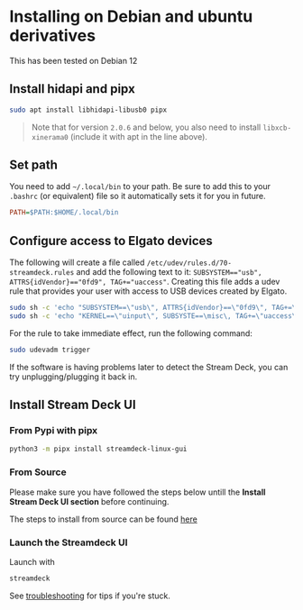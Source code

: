 # Installing on Debian and ubuntu derivatives

This has been tested on Debian 12

## Install hidapi and pipx

```bash
sudo apt install libhidapi-libusb0 pipx
```

> Note that for version `2.0.6` and below, you also need to install `libxcb-xinerama0` (include it with apt in the line above).

## Set path

You need to add `~/.local/bin` to your path. Be sure to add this to your `.bashrc` (or equivalent) file so it automatically sets it for you in future.

```ini
PATH=$PATH:$HOME/.local/bin
```

## Configure access to Elgato devices

The following will create a file called `/etc/udev/rules.d/70-streamdeck.rules` and add the following text to it: `SUBSYSTEM=="usb", ATTRS{idVendor}=="0fd9", TAG+="uaccess"`. Creating this file adds a udev rule that provides your user with access to USB devices created by Elgato.

```bash
sudo sh -c 'echo "SUBSYSTEM==\"usb\", ATTRS{idVendor}==\"0fd9\", TAG+=\"uaccess\"" > /etc/udev/rules.d/70-streamdeck.rules'
sudo sh -c 'echo "KERNEL==\"uinput\", SUBSYSTE==\misc\, TAG+=\"uaccess\"" >> /etc/udev/rules.d/70-streamdeck.rules'
```

For the rule to take immediate effect, run the following command:

```bash
sudo udevadm trigger
```

If the software is having problems later to detect the Stream Deck, you can try unplugging/plugging it back in.

## Install Stream Deck UI

### From Pypi with pipx

```bash
python3 -m pipx install streamdeck-linux-gui
```

### From Source

Please make sure you have followed the steps below untill the **Install Stream Deck UI section** before continuing.

The steps to install from source can be found [here](source.md)

### Launch the Streamdeck UI

Launch with

```bash
streamdeck
```

See [troubleshooting](../troubleshooting.md) for tips if you're stuck.
